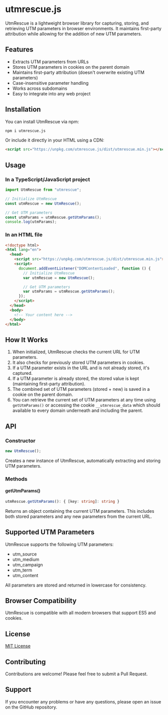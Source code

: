 # utmrescue.js

UtmRescue is a lightweight browser library for capturing, storing, and retrieving UTM parameters in browser environments. It maintains first-party attribution while allowing for the addition of new UTM parameters.

## Features

- Extracts UTM parameters from URLs
- Stores UTM parameters in cookies on the parent domain
- Maintains first-party attribution (doesn't overwrite existing UTM parameters)
- Case-insensitive parameter handling
- Works across subdomains
- Easy to integrate into any web project

## Installation

You can install UtmRescue via npm:

```bash
npm i utmrescue.js
```

Or include it directly in your HTML using a CDN:

```html
<script src="https://unpkg.com/utmrescue.js/dist/utmrescue.min.js"></script>
```

## Usage

### In a TypeScript/JavaScript project

```typescript
import UtmRescue from "utmrescue";

// Initialize UtmRescue
const utmRescue = new UtmRescue();

// Get UTM parameters
const utmParams = utmRescue.getUtmParams();
console.log(utmParams);
```

### In an HTML file

```html
<!doctype html>
<html lang="en">
  <head>
    <script src="https://unpkg.com/utmrescue.js/dist/utmrescue.min.js"></script>
    <script>
      document.addEventListener("DOMContentLoaded", function () {
        // Initialize UtmRescue
        var utmRescue = new UtmRescue();

        // Get UTM parameters
        var utmParams = utmRescue.getUtmParams();
      });
    </script>
  </head>
  <body>
    <!-- Your content here -->
  </body>
</html>
```

## How It Works

1. When initialized, UtmRescue checks the current URL for UTM parameters.
2. It also checks for previously stored UTM parameters in cookies.
3. If a UTM parameter exists in the URL and is not already stored, it's captured.
4. If a UTM parameter is already stored, the stored value is kept (maintaining first-party attribution).
5. The combined set of UTM parameters (stored + new) is saved in a cookie on the parent domain.
6. You can retrieve the current set of UTM parameters at any time using `getUtmParams()` or accessing the cookie `__utmrescue_data` which should available to every domain underneath and including the parent.

## API

### Constructor

```typescript
new UtmRescue();
```

Creates a new instance of UtmRescue, automatically extracting and storing UTM parameters.

### Methods

#### getUtmParams()

```typescript
utmRescue.getUtmParams(): { [key: string]: string }
```

Returns an object containing the current UTM parameters. This includes both stored parameters and any new parameters from the current URL.

## Supported UTM Parameters

UtmRescue supports the following UTM parameters:

- utm_source
- utm_medium
- utm_campaign
- utm_term
- utm_content

All parameters are stored and returned in lowercase for consistency.

## Browser Compatibility

UtmRescue is compatible with all modern browsers that support ES5 and cookies.

## License

[MIT License](LICENSE)

## Contributing

Contributions are welcome! Please feel free to submit a Pull Request.

## Support

If you encounter any problems or have any questions, please open an issue on the GitHub repository.
